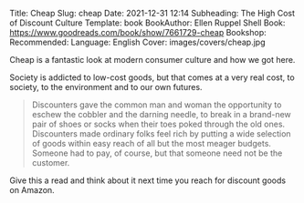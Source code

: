 Title: Cheap
Slug: cheap
Date: 2021-12-31 12:14
Subheading: The High Cost of Discount Culture
Template: book
BookAuthor: Ellen Ruppel Shell
Book: https://www.goodreads.com/book/show/7661729-cheap
Bookshop: 
Recommended: 
Language: English
Cover: images/covers/cheap.jpg

Cheap is a fantastic look at modern consumer culture and how we got here.

Society is addicted to low-cost goods, but that comes at a very real cost, to society, to the environment and to our own futures.

> Discounters gave the common man and woman the opportunity to eschew the cobbler and the darning needle, to break in a brand-new pair of shoes or socks when their toes poked through the old ones. Discounters made ordinary folks feel rich by putting a wide selection of goods within easy reach of all but the most meager budgets. Someone had to pay, of course, but that someone need not be the customer.

Give this a read and think about it next time you reach for discount goods on Amazon.
